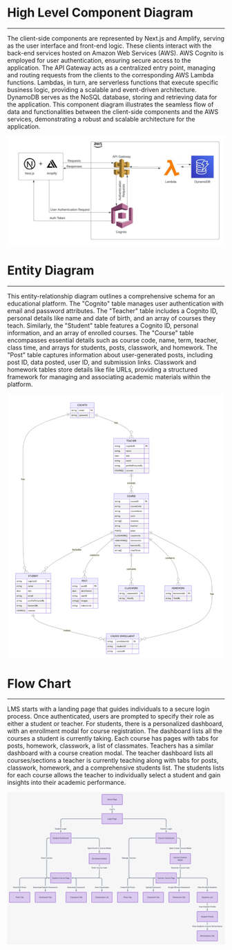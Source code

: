 # High Level Component Diagram

---

The client-side components are represented by Next.js and Amplify, serving as the user interface and front-end logic. These clients interact with the back-end services hosted on Amazon Web Services (AWS). AWS Cognito is employed for user authentication, ensuring secure access to the application. The API Gateway acts as a centralized entry point, managing and routing requests from the clients to the corresponding AWS Lambda functions. Lambdas, in turn, are serverless functions that execute specific business logic, providing a scalable and event-driven architecture. DynamoDB serves as the NoSQL database, storing and retrieving data for the application. This component diagram illustrates the seamless flow of data and functionalities between the client-side components and the AWS services, demonstrating a robust and scalable architecture for the application.

![component-diagram](./public/component-diagram.jpeg)

# Entity Diagram

---

This entity-relationship diagram outlines a comprehensive schema for an educational platform. The "Cognito" table manages user authentication with email and password attributes. The "Teacher" table includes a Cognito ID, personal details like name and date of birth, and an array of courses they teach. Similarly, the "Student" table features a Cognito ID, personal information, and an array of enrolled courses. The "Course" table encompasses essential details such as course code, name, term, teacher, class time, and arrays for students, posts, classwork, and homework. The "Post" table captures information about user-generated posts, including post ID, data posted, user ID, and submission links. Classwork and homework tables store details like file URLs, providing a structured framework for managing and associating academic materials within the platform.

![er-diagram](./public/entity-diagram.png)

# Flow Chart

---

LMS starts with a landing page that guides individuals to a secure login process. Once authenticated, users are prompted to specify their role as either a student or teacher. For students, there is a personalized dashboard, with an enrollment modal for course registration. The dashboard lists all the courses a student is currently taking. Each course has pages with tabs for posts, homework, classwork, a list of classmates. Teachers has a similar dashboard with a course creation modal. The teacher dashboard lists all courses/sections a teacher is currently teaching along with tabs for posts, classwork, homework, and a comprehensive students list. The students lists for each course allows the teacher to individually select a student and gain insights into their academic performance.

![flow-chart](./public/flow-chart.png)
